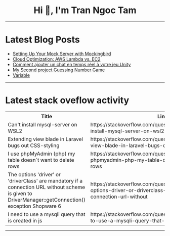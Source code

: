 <h1 align="center">Hi 👋, I'm Tran Ngoc Tam</h1>

---

# Latest Blog Posts 
<!-- BLOG-POST-LIST:START -->
- [Setting Up Your Mock Server with Mockingbird](https://dev.to/ozkeisar/setting-up-your-mock-server-with-mockingbird-1b72)
- [Cloud Optimization: AWS Lambda vs. EC2](https://dev.to/jakeinthecloud/cloud-optimization-aws-lambda-vs-ec2-2ki4)
- [Comment ajouter un chat en temps réel à votre jeu Unity](https://dev.to/pubnub-fr/comment-ajouter-un-chat-en-temps-reel-a-votre-jeu-unity-a4b)
- [My Second project Guessing Number Game](https://dev.to/usaid4150/my-second-project-guessing-number-game-3mi8)
- [Variable](https://dev.to/kamran_maharaz_e491192b9d/variable-2hg3)
<!-- BLOG-POST-LIST:END -->

---

# Latest stack oveflow activity
<table>
  <tr><th>Title</th><th>Link</th></tr>
  <!-- STACKOVERFLOW:START --><tr><td>Can&#39;t install mysql-server on WSL2</td><td>https://stackoverflow.com/questions/78492534/cant-install-mysql-server-on-wsl2</td></tr><tr><td>Extending view blade in Laravel bugs out CSS-styling</td><td>https://stackoverflow.com/questions/78492516/extending-view-blade-in-laravel-bugs-out-css-styling</td></tr><tr><td>I use phpMyAdmin &lpar;php&rpar; my table doesn`t want to delete rows</td><td>https://stackoverflow.com/questions/78492456/i-use-phpmyadmin-php-my-table-doesnt-want-to-delete-rows</td></tr><tr><td>The options &#39;driver&#39; or &#39;driverClass&#39; are mandatory if a connection URL without scheme is given to DriverManager::getConnection&lpar;&rpar; exception Shopware 6</td><td>https://stackoverflow.com/questions/78492357/the-options-driver-or-driverclass-are-mandatory-if-a-connection-url-without</td></tr><tr><td>I need to use a mysqli query that is created in js</td><td>https://stackoverflow.com/questions/78492354/i-need-to-use-a-mysqli-query-that-is-created-in-js</td></tr><!-- STACKOVERFLOW:END -->
</table>

---


